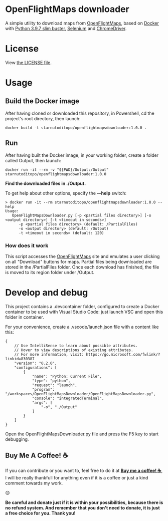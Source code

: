 # OpenFlightMaps downloader

A simple utility to download maps from [OpenFlightMaps](https://www.openflightmaps.org/), based on [Docker](https://www.docker.com/) with [Python 3.9.7 slim buster](https://hub.docker.com/_/python), [Selenium](https://selenium-python.readthedocs.io/index.html) and [ChromeDriver](https://chromedriver.chromium.org/).

# License

View [the LICENSE file](LICENSE).

# Usage

## Build the Docker image

After having cloned or downloaded this repository, in Powershell, cd the project's root directory, then launch:

    docker build -t starnutoditopo/openflightmapsdownloader:1.0.0 .

## Run

After having built the Docker image, in your working folder, create a folder called Output, then launch:

    docker run -it --rm -v "${PWD}/Output:/Output" starnutoditopo/openflightmapsdownloader:1.0.0

**Find the downloaded files in ./Output.**

To get help about other options, specify the **--help** switch:

    > docker run -it --rm starnutoditopo/openflightmapsdownloader:1.0.0 --help
    Usage:
       OpenFlightMapsDownloader.py [-p <partial files directory>] [-o <output directory>] [-t <timeout in seconds>]
          -p <partial files directory> (default: /PartialFiles)
          -o <output directory> (default: /Output)
          -t <timeout in seconds> (default: 120)

### How does it work

This script accesses the [OpenFlightMaps](https://www.openflightmaps.org/) site and emulates a user clicking on all "Download" buttons for maps.
Partial files being downloaded are stored in the /PartialFiles folder. Once each download has finished, the file is moved to its region folder under /Output.

# Develop and debug

This project contains a .devcontainer folder, configured to create a Docker container to be used with Visual Studio Code: just launch VSC and open this folder in container.

For your convenience, create a .vscode/launch.json file with a content like this:

    {
        // Use IntelliSense to learn about possible attributes.
        // Hover to view descriptions of existing attributes.
        // For more information, visit: https://go.microsoft.com/fwlink/?linkid=830387
        "version": "0.2.0",
        "configurations": [
            {
                "name": "Python: Current File",
                "type": "python",
                "request": "launch",
                "program": "/workspaces/OpenFlightMapsDownloader/OpenFlightMapsDownloader.py",
                "console": "integratedTerminal",
                "args": [
                    "-o", "./Output"
                ]
            }
        ]
    }

Open the OpenFlightMapsDownloader.py file and press the F5 key to start debugging.

## Buy Me A Coffee! :coffee:

If you can contribute or you want to, feel free to do it at [__Buy me a coffee! :coffee:__](https://www.buymeacoffee.com/starnutoditopo), I will be really thankfull for anything even if it is a coffee or just a kind comment towards my work.

:blush:

**Be careful and donate just if it is within your possibilities, because there is no refund system. And remember that you don't need to donate, it is just a free choice for you. Thank you!**

